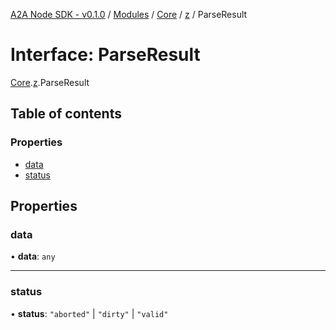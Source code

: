 [A2A Node SDK - v0.1.0](../README.md) / [Modules](../modules.md) / [Core](../modules/Core.md) / [z](../modules/Core.z.md) / ParseResult

# Interface: ParseResult

[Core](../modules/Core.md).[z](../modules/Core.z.md).ParseResult

## Table of contents

### Properties

- [data](Core.z.ParseResult.md#data)
- [status](Core.z.ParseResult.md#status)

## Properties

### data

• **data**: `any`

___

### status

• **status**: ``"aborted"`` \| ``"dirty"`` \| ``"valid"``
